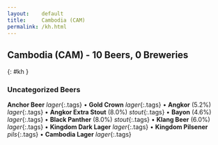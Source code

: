 ```yaml
---
layout:    default
title:     Cambodia (CAM)
permalink: /kh.html
---
```


## Cambodia (CAM) - 10 Beers, 0 Breweries
{: #kh }




### Uncategorized Beers

**Anchor Beer**  _lager_{:.tags}  • 
**Gold Crown**  _lager_{:.tags}  • 
**Angkor** (5.2%) _lager_{:.tags}  • 
**Angkor Extra Stout** (8.0%) _stout_{:.tags}  • 
**Bayon** (4.6%) _lager_{:.tags}  • 
**Black Panther** (8.0%) _stout_{:.tags}  • 
**Klang Beer** (6.0%) _lager_{:.tags}  • 
**Kingdom Dark Lager**  _lager_{:.tags}  • 
**Kingdom Pilsener**  _pils_{:.tags}  • 
**Cambodia Lager**  _lager_{:.tags} 



 
